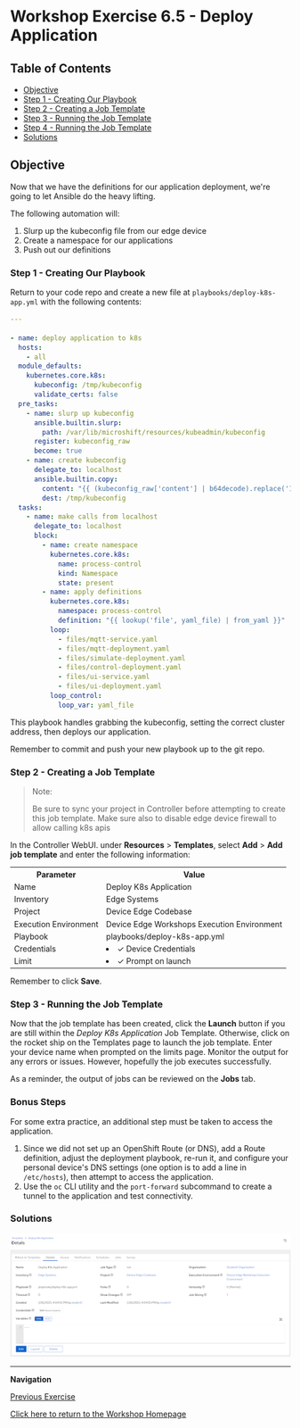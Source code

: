 # Workshop Exercise 6.5 - Deploy Application

## Table of Contents

* [Objective](#objective)
* [Step 1 - Creating Our Playbook](#step-1---creating-our-playbook)
* [Step 2 - Creating a Job Template](#step-2---creating-a-job-template)
* [Step 3 - Running the Job Template](#step-3---running-the-job-template)
* [Step 4 - Running the Job Template](#step-4---running-the-job-template)
* [Solutions](#solutions)

## Objective

Now that we have the definitions for our application deployment, we're going to let Ansible do the heavy lifting.

The following automation will:
1. Slurp up the kubeconfig file from our edge device
2. Create a namespace for our applications
3. Push out our definitions

### Step 1 - Creating Our Playbook

Return to your code repo and create a new file at `playbooks/deploy-k8s-app.yml` with the following contents:

```yaml
---

- name: deploy application to k8s
  hosts:
    - all
  module_defaults:
    kubernetes.core.k8s:
      kubeconfig: /tmp/kubeconfig
      validate_certs: false
  pre_tasks:
    - name: slurp up kubeconfig
      ansible.builtin.slurp:
        path: /var/lib/microshift/resources/kubeadmin/kubeconfig
      register: kubeconfig_raw
      become: true
    - name: create kubeconfig
      delegate_to: localhost
      ansible.builtin.copy:
        content: "{{ (kubeconfig_raw['content'] | b64decode).replace('127.0.0.1', ansible_host) }}"
        dest: /tmp/kubeconfig
  tasks:
    - name: make calls from localhost
      delegate_to: localhost
      block:
        - name: create namespace
          kubernetes.core.k8s:
            name: process-control
            kind: Namespace
            state: present
        - name: apply definitions
          kubernetes.core.k8s:
            namespace: process-control
            definition: "{{ lookup('file', yaml_file) | from_yaml }}"
          loop:
            - files/mqtt-service.yaml
            - files/mqtt-deployment.yaml
            - files/simulate-deployment.yaml
            - files/control-deployment.yaml
            - files/ui-service.yaml
            - files/ui-deployment.yaml
          loop_control:
            loop_var: yaml_file
```


This playbook handles grabbing the kubeconfig, setting the correct cluster address, then deploys our application.

Remember to commit and push your new playbook up to the git repo.



### Step 2 - Creating a Job Template

> Note:
>
> Be sure to sync your project in Controller before attempting to create this job template.
> Make sure also to disable edge device firewall to allow calling k8s apis

In the Controller WebUI. under **Resources** > **Templates**, select **Add** > **Add job template** and enter the following information:

<table>
  <tr>
    <th>Parameter</th>
    <th>Value</th>
  </tr>
  <tr>
    <td>Name</td>
    <td>Deploy K8s Application</td>
  </tr>
  <tr>
    <td>Inventory</td>
    <td>Edge Systems</td>
  </tr>
  <tr>
    <td>Project</td>
    <td>Device Edge Codebase</td>
  </tr>
  <tr>
    <td>Execution Environment</td>
    <td>Device Edge Workshops Execution Environment</td>
  </tr>
  <tr>
    <td>Playbook</td>
    <td>playbooks/deploy-k8s-app.yml</td>
  </tr>
  <tr>
    <td>Credentials</td>
    <td><li>✓ Device Credentials</li></td>
  </tr>
  <tr>
    <td>Limit</td>
    <td><li>✓ Prompt on launch</li></td>
  </tr>
</table>

Remember to click **Save**.

### Step 3 - Running the Job Template

Now that the job template has been created, click the **Launch** button if you are still within the _Deploy K8s Application_ Job Template. Otherwise, click on the rocket ship on the Templates page to launch the job template. Enter your device name when prompted on the limits page. Monitor the output for any errors or issues. However, hopefully the job executes successfully.

As a reminder, the output of jobs can be reviewed on the **Jobs** tab.

### Bonus Steps

For some extra practice, an additional step must be taken to access the application.

1. Since we did not set up an OpenShift Route (or DNS), add a Route definition, adjust the deployment playbook, re-run it, and configure your personal device's DNS settings (one option is to add a line in `/etc/hosts`), then attempt to access the application.
2. Use the `oc` CLI utility and the `port-forward` subcommand to create a tunnel to the application and test connectivity.


### Solutions

![Deploy K8s Template](../images/deploy-k8s-app-template.png)

---
**Navigation**

[Previous Exercise](../6.4-app-definitions)

[Click here to return to the Workshop Homepage](../README.md)
